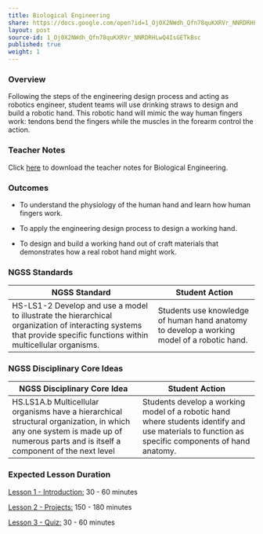 ```yaml
---
title: Biological Engineering
share: https://docs.google.com/open?id=1_Oj0X2NWdh_Qfn78quKXRVr_NNRDRHLwQ4IsGETkBsc
layout: post
source-id: 1_Oj0X2NWdh_Qfn78quKXRVr_NNRDRHLwQ4IsGETkBsc
published: true
weight: 1
---
```


### Overview

Following the steps of the engineering design process and acting as robotics engineer, student teams will use drinking straws to design and build a robotic hand. This robotic hand will mimic the way human fingers work: tendons bend the fingers while the muscles in the forearm control the action.

### Teacher Notes

Click <a href="https://docs.google.com/document/d/1n6Cltp3F7WXncE3HAhrcAUo9gbLzchZuRJynHaI81L0/edit?usp=sharing" target="_blank">here</a> to download the teacher notes for Biological Engineering.

### Outcomes

* To understand the physiology of the human hand and learn how human fingers work. 

* To apply the engineering design process to design a working hand.

* To design and build a working hand out of craft materials that demonstrates how a real robot hand might work.
 
### NGSS Standards

| NGSS Standard                                                                                                                                                       | Student Action                                                                             |
| ------------------------------------------------------------------------------------------------------------------------------------------------------------------- | ------------------------------------------------------------------------------------------ |
| HS-LS1-2 Develop and use a model to illustrate the hierarchical organization of interacting systems that provide specific functions within multicellular organisms. | Students use knowledge of human hand anatomy to develop a working model of a robotic hand. |
 
### NGSS Disciplinary Core Ideas

| NGSS Disciplinary Core Idea                                                                                                                                                     | Student Action                                                                                                                                   |
| ------------------------------------------------------------------------------------------------------------------------------------------------------------------------------- | ------------------------------------------------------------------------------------------------------------------------------------------------ |
| HS.LS1A.b Multicellular organisms have a hierarchical structural organization, in which any one system is made up of numerous parts and is itself a component of the next level | Students develop a working model of a robotic hand where students identify and use materials to function as specific components of hand anatomy. |

### Expected Lesson Duration

[Lesson 1 - Introduction:](./1_lesson_1/) 30 - 60 minutes

[Lesson 2 - Projects:](./2_lesson_2/) 150 - 180 minutes

[Lesson 3 - Quiz:](./3_lesson_3/) 30 - 60 minutes
